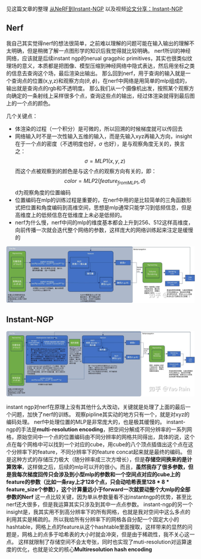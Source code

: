 见这篇文章的整理 [从NeRF到Instant-NGP](https://zhuanlan.zhihu.com/p/631284285)
以及视频[论文分享：Instant-NGP](https://www.bilibili.com/video/BV1XG411m77R/?spm_id_from=333.1387.favlist.content.click&vd_source=4e3132b452f7579391b70a8a0daa30a1)

## Nerf

我自己其实觉得nerf的想法很简单，之前难以理解的问题可能在输入输出的理解不太明确，但是稍微了解一点图形学的知识后我觉得就比较明确。
nerf所训的神经网络，应该就是后续instant ngp的nerual gragphic primitives，其实也很类似纹理场的意义，本质都是把图像、模型压缩到神经网络中隐式表达，然后用坐标之类的信息去查询这个场，最后渲染出输出。
那么回到nerf，用于查询的输入就是一个查询点的位置(x,y,z)和观察方向$(\theta, \phi)$，在nerf中网络是用简单的mlp组成的，输出就是查询点的rgb和不透明度。
那么我们从一个摄像机出发，按照某个观察方向确定的一条射线上采样很多个点，查询这些点的输出，经过体渲染就得到最后图上的一个点的颜色。

几个关键点：
- 体渲染的过程（一个积分）是可微的，所以回溯的时候梯度就可以传回去
- 网络输入时不是一次性输入五维的输入，而是先输入xyz再输入方向，insight在于一个点的密度（不透明度也好，$\sigma$ 也好），是与观察角度无关的，换言之：$$\sigma = MLP1(x,y,z)$$ 而这个点被观察到的颜色是与这个点的观察方向有关的，即：$$color = MLP2(feature_{from MLP1}, d)$$ d为观察角度的位置编码
- 位置编码在mlp的训练过程是重要的，在nerf中用的是比较简单的三角函数形式把位置和角度编码到高维空间，思想是mlp通常只能学习到低频信息，但是高维度上的低频信息在低维度上未必是低频的。
- nerf为什么慢，nerf中间的mlp的维度基本都会上升到256、512这样高维度，向前传播一次就会迭代整个网络的参数，这样庞大的网络训练起来注定是缓慢的

![alt text](pictures/nerf_pipline.jpg)

## Instant-NGP

![alt text](pictures/instanngp_pipline.jpg)

instant ngp对nerf在原理上没有其他什么大改动，关键就是处理了上面的最后一个问题，加快了nerf的训练。
观察pipline其实动的地方只有一个，就是对xyz的编码处理。
nerf中处理位置的MLP是非常庞大的，也是极其缓慢的。
instant-ngp的手法是**multi-resolution encoding**，把空间分解成不同分辨率的一系列网格，原始空间中一个点的位置编码由不同分辨率的网格共同得出，具体的说，这个点在每个网格中可以找到一个对应的cube，用cube的八个顶点插值出这个点在这个分辨率下的feature，不同分辨率下的feature concat起来就是最终的编码。
但是这种方式的存储压力极大（随分辨率成三次方增长），但是**存储空间换来的是计算效率**，这样做之后，后续的mlp可以开的很小。而且，**虽然我存了很多参数，但是我每次梯度回传只会涉及到小型mlp的参数和一个空间点对应的cube上的feature的参数（比如一条ray上才128个点，只会动哈希表里128 * 8 * feature_size个参数），这个计算量远小于forward一次就要动整个大mlp的全部参数的Nerf** 这一点比较关键，因为单从参数量看不出instantngp的优势，甚至比nerf还大很多，但是我运算其实只涉及到其中一点点参数。
instant-ngp的另一个insight是，我其实用不到高分辨率下的所有网格，也就是我对空间中这么多点的利用其实是稀疏的。所以我给所有分辨率下的网格各自分配一个固定大小的hashtable，网格上点的feature从这个hashtable里面搜取，这样带来的显然的问题是，网格上的点多于哈希表的大小时就会冲突，但是由于稀疏性，我不关心这一点。
这样就限制了存储空间不会太夸张，同时也实现了muti-resolution对运算速度的优化，也就是论文的核心**Multiresolution hash encoding**